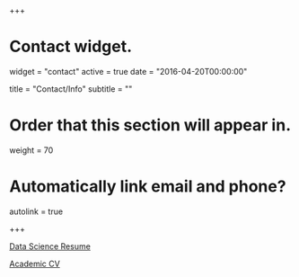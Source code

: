 +++
# Contact widget.
widget = "contact"
active = true
date = "2016-04-20T00:00:00"

title = "Contact/Info"
subtitle = ""

# Order that this section will appear in.
weight = 70

# Automatically link email and phone?
autolink = true

+++

[Data Science Resume](/static/cv/smits_resume_2.pdf)

[Academic CV](/static/cv/smits_cv.pdf)
